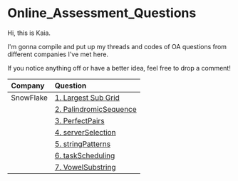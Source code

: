 # Online_Assessment_Questions
Hi, this is Kaia.

I'm gonna compile and put up my threads and codes of OA questions from different companies I've met here.

If you notice anything off or have a better idea, feel free to drop a comment!


|Company|Question|
|:---|:---|
|SnowFlake|[1. Largest Sub Grid](src\LargestSubGrid)
||[2. PalindromicSequence](src\PalindromicSequence)|
||[3. PerfectPairs](src\PerfectPairs)|
||[4. serverSelection](src\serverSelection)|
||[5. stringPatterns](src\stringPatterns)|
||[6. taskScheduling](src\taskScheduling)|
||[7. VowelSubstring](src\VowelSubstring)
